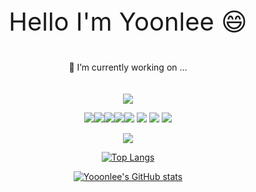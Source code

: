 <div align="center">
<p style="font-size:40px"> Hello I'm Yoonlee 😄</p>

 <!--
**Yooonlee/Yooonlee** is a ✨ _special_ ✨ repository because its `README.md` (this file) appears on your GitHub profile.

Here are some ideas to get you started:

- 🔭 I’m currently working on ...
- 🌱 I’m currently learning ...
- 👯 I’m looking to collaborate on ...
- 🤔 I’m looking for help with ...
- 💬 Ask me about ...
- 📫 How to reach me: ...
- 😄 Pronouns: ...
- ⚡ Fun fact: ...
-->
🔭 I’m currently working on ...
<br></br>  
<img src="https://img.shields.io/badge/Studying-0288D1?style=flat-square&logo=BookStack&logoColor=white"/> 
  
<img src="https://img.shields.io/badge/C++-00599C?style=flat-square&logo=C++&logoColor=white"/><img src="https://img.shields.io/badge/Python-3776AB?style=flat-square&logo=Python&logoColor=white"/><img src="https://img.shields.io/badge/Java-007396?style=flat&logo=OpenJDK&logoColor=white"/><img src="https://img.shields.io/badge/Spring-6DB33F?style=flat-square&logo=Spring&logoColor=white"/><img src="https://img.shields.io/badge/JavaScript-F7DF1E?style=flat-square&logo=JavaScript&logoColor=white"/>
<img src="https://img.shields.io/badge/React-61DAFB?style=flat-square&logo=React&logoColor=white"/>
<img src="https://img.shields.io/badge/Nodejs-339933?style=flat-square&logo=Node.js&logoColor=white"/>
<img src="https://img.shields.io/badge/Tensorflow-FF6F00?style=flat-square&logo=TensorFlow&logoColor=white"/>

<a href="https://github.com/Yooonlee"><img src="https://hits.seeyoufarm.com/api/count/incr/badge.svg?url=https%3A%2F%2Fgithub.com%2Fseondal&count_bg=%23000000&title_bg=%23000000&icon=github.svg&icon_color=%23E7E7E7&title=GitHub&edge_flat=false)"/></a>


[![Top Langs](https://github-readme-stats.vercel.app/api/top-langs/?username=Yooonlee)](https://github.com/Yooonlee/github-readme-stats)

[![Yooonlee's GitHub stats](https://github-readme-stats.vercel.app/api?username=Yooonlee)](https://github.com/Yooonlee/github-readme-stats)
</div>

